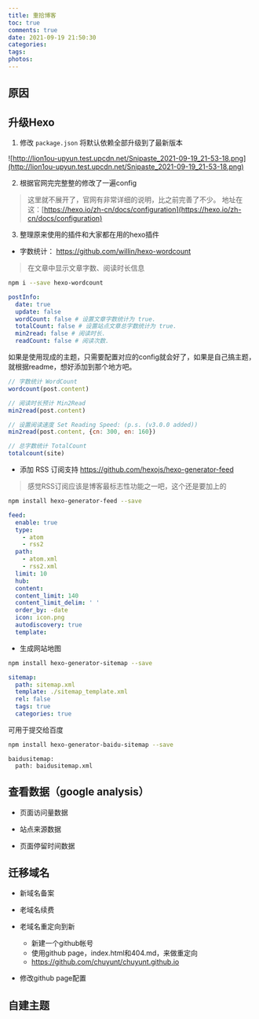 ```yaml
---
title: 重拾博客
toc: true
comments: true
date: 2021-09-19 21:50:30
categories:
tags:
photos:
---
```


<!--more-->


## 原因


## 升级Hexo

1. 修改 `package.json` 将默认依赖全部升级到了最新版本

![http://lion1ou-upyun.test.upcdn.net/Snipaste_2021-09-19_21-53-18.png](http://lion1ou-upyun.test.upcdn.net/Snipaste_2021-09-19_21-53-18.png)

2. 根据官网完完整整的修改了一遍config

> 这里就不展开了，官网有非常详细的说明，比之前完善了不少。 地址在这：[https://hexo.io/zh-cn/docs/configuration](https://hexo.io/zh-cn/docs/configuration)

3. 整理原来使用的插件和大家都在用的hexo插件

* 字数统计： https://github.com/willin/hexo-wordcount

> 在文章中显示文章字数、阅读时长信息

```bash
npm i --save hexo-wordcount
```

```yml
postInfo:
  date: true
  update: false
  wordCount: false # 设置文章字数统计为 true.
  totalCount: false # 设置站点文章总字数统计为 true.
  min2read: false # 阅读时长.
  readCount: false # 阅读次数.
```

如果是使用现成的主题，只需要配置对应的config就会好了，如果是自己搞主题，就根据readme，想好添加到那个地方吧。

```js
// 字数统计 WordCount
wordcount(post.content)

// 阅读时长预计 Min2Read
min2read(post.content)

// 设置阅读速度 Set Reading Speed: (p.s. (v3.0.0 added))
min2read(post.content, {cn: 300, en: 160})

// 总字数统计 TotalCount
totalcount(site)
```

* 添加 RSS 订阅支持 https://github.com/hexojs/hexo-generator-feed

> 感觉RSS订阅应该是博客最标志性功能之一吧，这个还是要加上的

```bash
npm install hexo-generator-feed --save
```

```yml
feed:
  enable: true
  type: 
    - atom
    - rss2
  path:
    - atom.xml
    - rss2.xml
  limit: 10
  hub:
  content:
  content_limit: 140
  content_limit_delim: ' '
  order_by: -date
  icon: icon.png
  autodiscovery: true
  template:
```

* 生成网站地图


```bash
npm install hexo-generator-sitemap --save     
```

```yml
sitemap:
  path: sitemap.xml
  template: ./sitemap_template.xml
  rel: false
  tags: true
  categories: true
```

可用于提交给百度

```bash 
npm install hexo-generator-baidu-sitemap --save
```

```
baidusitemap:
  path: baidusitemap.xml
```

## 查看数据（google analysis）

* 页面访问量数据

* 站点来源数据

* 页面停留时间数据

## 迁移域名

* 新域名备案

* 老域名续费

* 老域名重定向到新

  * 新建一个github帐号
  * 使用github page，index.html和404.md，来做重定向
  * https://github.com/chuyunt/chuyunt.github.io

* 修改github page配置

## 自建主题